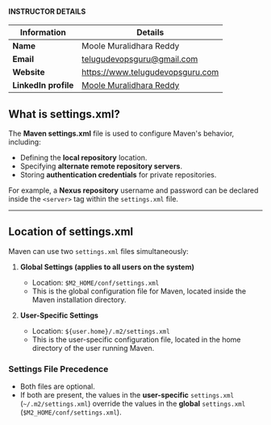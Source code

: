 #### INSTRUCTOR DETAILS

|  Information             | Details                                                                      |
|----------------------    |------------------------------------------------------------------------------|
| **Name**                 | Moole Muralidhara Reddy                                                      |
| **Email**                | telugudevopsguru@gmail.com                                                |
| **Website**              | https://www.telugudevopsguru.com               |
| **LinkedIn profile**     | [Moole Muralidhara Reddy](https://www.linkedin.com/in/moole-muralidhara-reddy) |


## **What is settings.xml?**  

The **Maven settings.xml** file is used to configure Maven's behavior, including:  
- Defining the **local repository** location.  
- Specifying **alternate remote repository servers**.  
- Storing **authentication credentials** for private repositories.  

For example, a **Nexus repository** username and password can be declared inside the `<server>` tag within the `settings.xml` file.

---

## **Location of settings.xml**  

Maven can use two `settings.xml` files simultaneously:  

1. **Global Settings (applies to all users on the system)**  
   - Location: `$M2_HOME/conf/settings.xml`  
   - This is the global configuration file for Maven, located inside the Maven installation directory.  

2. **User-Specific Settings**  
   - Location: `${user.home}/.m2/settings.xml`  
   - This is the user-specific configuration file, located in the home directory of the user running Maven.  

### **Settings File Precedence**  
- Both files are optional.  
- If both are present, the values in the **user-specific** `settings.xml` (`~/.m2/settings.xml`) override the values in the **global** `settings.xml` (`$M2_HOME/conf/settings.xml`).  
